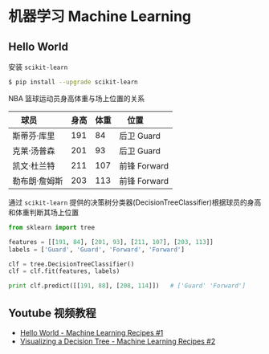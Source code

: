 # 机器学习 Machine Learning

## Hello World

安装 `scikit-learn`
```bash
$ pip install --upgrade scikit-learn
```

NBA 篮球运动员身高体重与场上位置的关系

| 球员         | 身高 | 体重 | 位置         |
|-------------|-----|------|-------------|
| 斯蒂芬·库里   | 191 |  84  | 后卫 Guard   |
| 克莱·汤普森   | 201 |  93  | 后卫 Guard   |
| 凯文·杜兰特   | 211 | 107  | 前锋 Forward |
| 勒布朗·詹姆斯 | 203 | 113  | 前锋 Forward |

通过 `scikit-learn` 提供的决策树分类器(DecisionTreeClassifier)根据球员的身高和体重判断其场上位置

```python
from sklearn import tree

features = [[191, 84], [201, 93], [211, 107], [203, 113]]
labels = ['Guard', 'Guard', 'Forward', 'Forward']

clf = tree.DecisionTreeClassifier()
clf = clf.fit(features, labels)

print clf.predict([[191, 88], [208, 114]])   # ['Guard' 'Forward']
```

## Youtube 视频教程
* [Hello World - Machine Learning Recipes #1](https://www.youtube.com/watch?v=cKxRvEZd3Mw&t=312s)
* [Visualizing a Decision Tree - Machine Learning Recipes #2](https://www.youtube.com/watch?v=tNa99PG8hR8)
